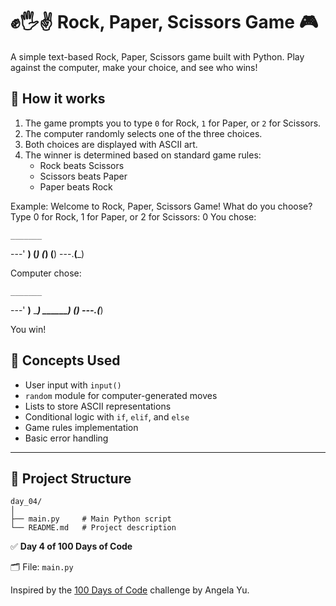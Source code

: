 # ✊🖐️✌️ Rock, Paper, Scissors Game 🎮

A simple text-based Rock, Paper, Scissors game built with Python. Play against the computer, make your choice, and see who wins!

## 🚀 How it works
1. The game prompts you to type `0` for Rock, `1` for Paper, or `2` for Scissors.
2. The computer randomly selects one of the three choices.
3. Both choices are displayed with ASCII art.
4. The winner is determined based on standard game rules:
   - Rock beats Scissors
   - Scissors beats Paper
   - Paper beats Rock



Example:
Welcome to Rock, Paper, Scissors Game!
What do you choose? Type 0 for Rock, 1 for Paper, or 2 for Scissors:
0
You chose:

    _______
---'   ____)
      (_____)
      (_____)
      (____)
---.__(___)

Computer chose:

    _______
---'   ____)____
          ______)
       __________)
      (____)
---.__(___)

You win!


## 🧠 Concepts Used

- User input with `input()`
- `random` module for computer-generated moves
- Lists to store ASCII representations
- Conditional logic with `if`, `elif`, and `else`
- Game rules implementation
- Basic error handling

---

## 📁 Project Structure

```
day_04/
│
├── main.py     # Main Python script
└── README.md   # Project description
```

✅ **Day 4 of 100 Days of Code**

🗂️ File: `main.py`

Inspired by the [100 Days of Code](https://www.udemy.com/course/100-days-of-code/) challenge by Angela Yu.
